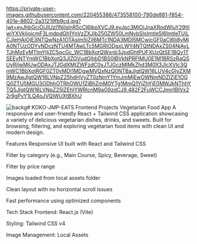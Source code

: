 https://private-user-images.githubusercontent.com/220455386/473558100-790de881-f854-401e-8602-2a31219fb9cd.jpg?jwt=eyJhbGciOiJIUzI1NiIsInR5cCI6IkpXVCJ9.eyJpc3MiOiJnaXRodWIuY29tIiwiYXVkIjoicmF3LmdpdGh1YnVzZXJjb250ZW50LmNvbSIsImtleSI6ImtleTUiLCJleHAiOjE3NTQwNzA1OTAsIm5iZiI6MTc1NDA3MDI5MCwicGF0aCI6Ii8yMjA0NTUzODYvNDczNTU4MTAwLTc5MGRlODgxLWY4NTQtNDAxZS04NjAyLTJhMzEyMTlmYjljZC5qcGc_WC1BbXotQWxnb3JpdGhtPUFXUzQtSE1BQy1TSEEyNTYmWC1BbXotQ3JlZGVudGlhbD1BS0lBVkNPRFlMU0E1M1BRSzRaQSUyRjIwMjUwODAxJTJGdXMtZWFzdC0xJTJGczMlMkZhd3M0X3JlcXVlc3QmWC1BbXotRGF0ZT0yMDI1MDgwMVQxNzQ0NTBaJlgtQW16LUV4cGlyZXM9MzAwJlgtQW16LVNpZ25hdHVyZT0zNmY1YmJmMjEwOWNmNDZlZjE1OGQ0ZTU5MGU3ODhhOTRhOWU1ZjBhZmM0YTg1MmQ1YjZhYjE0MWJkNThhYTQ5JlgtQW16LVNpZ25lZEhlYWRlcnM9aG9zdCJ9.482F2FuWCCJmn1BIVx22r9gPvY1LQ4oJVQlWUXtBXhU


![backg](https://github.com/user-attachments/assets/4494183c-606a-4492-a16c-edb4a7153eb1)# KOKO-JMP-EATS
Frontend Projects
 Vegetarian Food App
A responsive and user-friendly React + Tailwind CSS application showcasing a variety of delicious vegetarian dishes, drinks, and sweets. Built for browsing, filtering, and exploring vegetarian food items with clean UI and modern design.

 Features
 Responsive UI built with React and Tailwind CSS

 Filter by category (e.g., Main Course, Spicy, Beverage, Sweet)

 Filter by price range

Images loaded from local assets folder

Clean layout with no horizontal scroll issues

 Fast performance using optimized components

 Tech Stack
Frontend: React.js (Vite)

Styling: Tailwind CSS v4

Image Management: Local Assets
